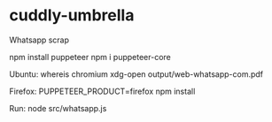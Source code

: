 # cuddly-umbrella
Whatsapp scrap

npm install puppeteer
npm i puppeteer-core

Ubuntu:
whereis chromium
xdg-open output/web-whatsapp-com.pdf

Firefox:
PUPPETEER_PRODUCT=firefox npm install


Run:
node src/whatsapp.js 

